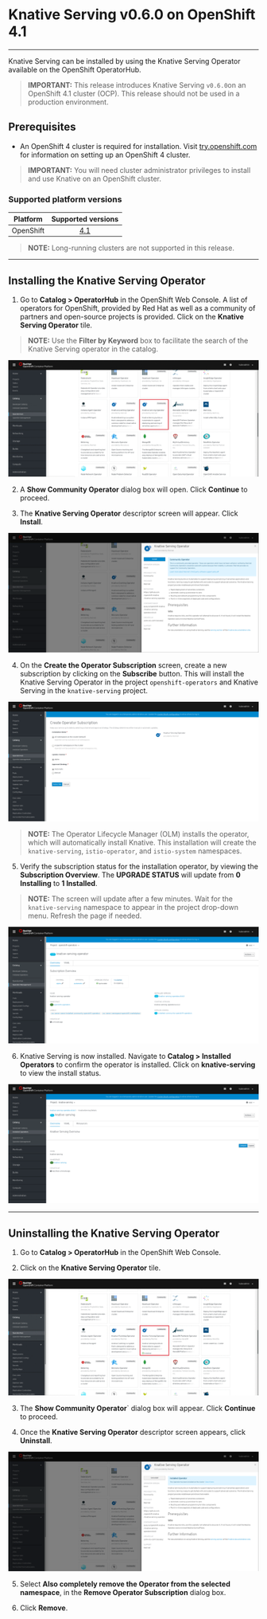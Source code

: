 # Knative Serving v0.6.0 on OpenShift 4.1
--------

Knative Serving can be installed by using the Knative Serving Operator available on the OpenShift OperatorHub.


> **IMPORTANT:** This release introduces Knative Serving `v0.6.0`on an OpenShift 4.1 cluster (OCP). This release should not be used in a production environment.


## Prerequisites

* An OpenShift 4 cluster is required for installation. Visit [try.openshift.com](try.openshift.com) for information on setting up an OpenShift 4 cluster.

> **IMPORTANT:**  You will need cluster administrator privileges to install and use Knative on an OpenShift cluster.

### Supported platform versions

| Platform        | Supported versions           |
| ------------- |:-------------:|
| OpenShift      | [4.1](https://try.openshift.com/)          |

> **NOTE:**  Long-running clusters are not supported in this release.

------
## Installing the Knative Serving Operator

1. Go to **Catalog > OperatorHub** in the OpenShift Web Console. A list of operators for OpenShift, provided by Red Hat as well as a community of partners and open-source projects is provided. Click on the **Knative Serving Operator** tile.

> **NOTE:** Use the **Filter by Keyword** box to facilitate the search of the Knative Serving operator in the catalog.

![KSO Tile](/images/knative_serving_tile_highlighted.png)

2. A **Show Community Operator** dialog box will open. Click **Continue** to proceed.

3. The **Knative Serving Operator** descriptor screen will appear. Click **Install**.

![KSO Install Screen](/images/knative_serving_operator_screen.png)

4. On the **Create the Operator Subscription** screen, create a new subscription by clicking on the **Subscribe** button. This will install the Knative Serving Operator in the project `openshift-operators` and Knative Serving in the `knative-serving` project.

![KSO Namespaces Default](/images/knative_serving_namespaces_default.png)

> **NOTE:** The Operator Lifecycle Manager (OLM) installs the operator, which will automatically install Knative. This installation will create the `knative-serving`, `istio-operator`, and `istio-system` namespaces.

5. Verify the subscription status for the installation operator, by viewing the **Subscription Overview**. The **UPGRADE STATUS** will update from **0 Installing** to **1 Installed**. 

> **NOTE:** The screen will update after a few minutes. Wait for the `knative-serving` namespace to appear in the project drop-down menu. Refresh the page if needed.

![KSO Upgrade Status](/images/knative_serving_installed_sub.png)

6. Knative Serving is now installed. Navigate to **Catalog > Installed Operators** to confirm the operator is installed. Click on **knative-serving** to view the install status.

![KSO installed](/images/knative_serving_installed_operator.png)

------
## Uninstalling the Knative Serving Operator

1. Go to **Catalog > OperatorHub** in the OpenShift Web Console.

2. Click on the **Knative Serving Operator** tile.

![KSO Uninstall Tile](/images/knative_serving_uninstall_tile.png)

3. The **Show Community Operator**` dialog box will appear. Click **Continue** to proceed.

4. Once the **Knative Serving Operator** descriptor screen appears, click **Uninstall**.

![KSO Uninstall](/images/knative_serving_uninstall_operator.png)

5. Select **Also completely remove the Operator from the selected namespace**, in the **Remove Operator Subscription** dialog box.

6. Click **Remove**.
